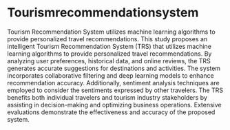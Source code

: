 # Tourismrecommendationsystem
Tourism Recommendation System utilizes machine learning algorithms to provide personalized travel recommendations.
This study proposes an intelligent Tourism Recommendation System (TRS) that utilizes machine learning algorithms to provide personalized travel recommendations. By analyzing user preferences, historical data, and online reviews, the TRS generates accurate suggestions for destinations and activities. The system incorporates collaborative filtering and deep learning models to enhance recommendation accuracy. Additionally, sentiment analysis techniques are employed to consider the sentiments expressed by other travelers. The TRS benefits both individual travelers and tourism industry stakeholders by assisting in decision-making and optimizing business operations. Extensive evaluations demonstrate the effectiveness and accuracy of the proposed system.